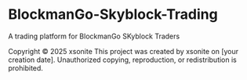 # BlockmanGo-Skyblock-Trading
A trading platform for BlockmanGo SKyblock Traders

Copyright © 2025 xsonite
This project was created by xsonite on [your creation date].
Unauthorized copying, reproduction, or redistribution is prohibited.
